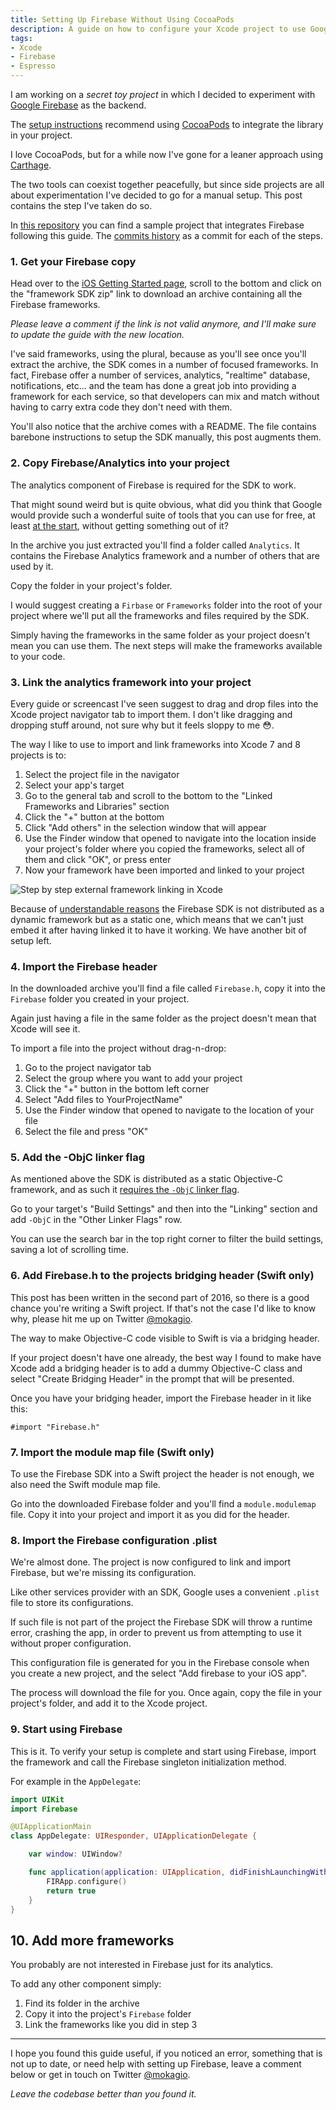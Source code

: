 ```yaml
---
title: Setting Up Firebase Without Using CocoaPods
description: A guide on how to configure your Xcode project to use Google Firebase without using CocoaPods.
tags:
- Xcode
- Firebase
- Espresso
---
```


I am working on a _secret toy project_ in which I decided to experiment with
[Google Firebase](https://firebase.google.com) as the backend.

The [setup instructions](https://firebase.google.com/docs/ios/setup) recommend
using [CocoaPods](https://cocoapods.org/) to integrate the library in your
project.

I love CocoaPods, but for a while now I've gone for a leaner approach using
[Carthage](http://www.mokacoding.com/tag/Carthage/index.html).

The two tools can coexist together peacefully, but since side projects are all
about experimentation I've decided to go for a manual setup. This post contains
the step I've taken do so.

In [this repository](https://github.com/mokacoding/FirebaseNoPods) you can
find a sample project that integrates Firebase following this guide. The [commits history](https://github.com/mokacoding/FirebaseNoPods/commits/master) as a commit for each of the steps.

### 1. Get your Firebase copy

Head over to the [iOS Getting Started
page](https://firebase.google.com/docs/ios/setup), scroll to the bottom and
click on the "framework SDK zip" link to download an archive containing all the
Firebase frameworks.

_Please leave a comment if the link is not valid anymore, and I'll make sure to
update the guide with the new location._

I've said frameworks, using the plural, because as you'll see once you'll
extract the archive, the SDK comes in a number of focused frameworks. In fact,
Firebase offer a number of services, analytics, "realtime" database,
notifications, etc... and the team has done a great job into providing a
framework for each service, so that developers can mix and match without having
to carry extra code they don't need with them.

You'll also notice that the archive comes with a README. The file contains
barebone instructions to setup the SDK manually, this post augments them.

### 2. Copy Firebase/Analytics into your project

The analytics component of Firebase is required for the SDK to work.

That might sound weird but is quite obvious, what did you think that Google
would provide such a wonderful suite of tools that you can use for free, at
least [at the start](https://firebase.google.com/pricing/), without getting
something out of it?

In the archive you just extracted you'll find a folder called `Analytics`. It
contains the Firebase Analytics framework and a number of others that are used
by it.

Copy the folder in your project's folder.

I would suggest creating a `Firbase` or `Frameworks` folder into the root of
your project where we'll put all the frameworks and files required by the SDK.

Simply having the frameworks in the same folder as your project doesn't mean
you can use them. The next steps will make the frameworks available to your
code.

### 3. Link the analytics framework into your project

Every guide or screencast I've seen suggest to drag and drop files into the
Xcode project navigator tab to import them. I don't like dragging and dropping
stuff around, not sure why but it feels sloppy to me 😳.

The way I like to use to import and link frameworks into Xcode 7 and 8 projects
is to:

1. Select the project file in the navigator
1. Select your app's target
1. Go to the general tab and scroll to the bottom to the "Linked Frameworks and Libraries" section
1. Click the "+" button at the bottom
1. Click "Add others" in the selection window that will appear
1. Use the Finder window that opened to navigate into the location inside your project's folder where you copied the frameworks, select all of them and click "OK", or press enter
1. Now your framework have been imported and linked to your project

![Step by step external framework linking in Xcode](https://s3.amazonaws.com/mokacoding/2016-08-15-link-firebase.gif)

Because of [understandable
reasons](https://news.ycombinator.com/item?id=11727533) the Firebase SDK is not
distributed as a dynamic framework but as a static one, which means that we
can't just embed it after having linked it to have it working. We have another
bit of setup left.

### 4. Import the Firebase header

In the downloaded archive you'll find a file called `Firebase.h`, copy it into
the `Firebase` folder you created in your project.

Again just having a file in the same folder as the project doesn't mean that
Xcode will see it.

To import a file into the project without drag-n-drop:

1. Go to the project navigator tab
1. Select the group where you want to add your project
1. Click the "+" button in the bottom left corner
1. Select "Add files to YourProjectName"
1. Use the Finder window that opened to navigate to the location of your file
1. Select the file and press "OK"

### 5. Add the -ObjC linker flag

As mentioned above the SDK is distributed as a static Objective-C framework, and
as such it [requires the `-ObjC` linker flag](https://developer.apple.com/library/mac/qa/qa1490/_index.html).

Go to your target's "Build Settings" and then into the "Linking" section and
add `-ObjC` in the "Other Linker Flags" row.

You can use the search bar in the top right corner to filter the build
settings, saving a lot of scrolling time.

### 6. Add Firebase.h to the projects bridging header (Swift only)

This post has been written in the second part of 2016, so there is a good
chance you're writing a Swift project. If that's not the case I'd like to know
why, please hit me up on Twitter [@mokagio](https://twitter.com/mokagio).

The way to make Objective-C code visible to Swift is via a bridging header.

If your project doesn't have one already, the best way I found to make have
Xcode add a bridging header is to add a dummy Objective-C class and select
"Create Bridging Header" in the prompt that will be presented.

Once you have your bridging header, import the Firebase header in it like this:

```objc
#import "Firebase.h"
```

### 7. Import the module map file (Swift only)

To use the Firebase SDK into a Swift project the header is not enough, we also
need the Swift module map file.

Go into the downloaded Firebase folder and you'll find a `module.modulemap`
file. Copy it into your project and import it as you did for the header.

### 8. Import the Firebase configuration .plist

We're almost done. The project is now configured to link and import Firebase,
but we're missing its configuration.

Like other services provider with an SDK, Google uses a convenient `.plist` file
to store its configurations.

If such file is not part of the project the Firebase SDK will throw a runtime
error, crashing the app, in order to prevent us from attempting to use it
without proper configuration.

This configuration file is generated for you in the Firebase console when you
create a new project, and the select "Add firebase to your iOS app".

The process will download the file for you. Once again, copy the file in your
project's folder, and add it to the Xcode project.

### 9. Start using Firebase

This is it. To verify your setup is complete and start using Firebase, import
the framework and call the Firebase singleton initialization method.

For example in the `AppDelegate`:

```swift
import UIKit
import Firebase

@UIApplicationMain
class AppDelegate: UIResponder, UIApplicationDelegate {

    var window: UIWindow?

    func application(application: UIApplication, didFinishLaunchingWithOptions launchOptions: [NSObject: AnyObject]?) -> Bool {
        FIRApp.configure()
        return true
    }
}
```

## 10. Add more frameworks

You probably are not interested in Firebase just for its analytics.

To add any other component simply:

1. Find its folder in the archive
1. Copy it into the project's `Firebase` folder
1. Link the frameworks like you did in step 3

---

I hope you found this guide useful, if you noticed an error, something that is
not up to date, or need help with setting up Firebase, leave a comment below or
get in touch on Twitter [@mokagio](https://twitter.com/mokagio).

_Leave the codebase better than you found it._
